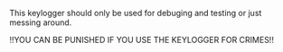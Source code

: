 This keylogger should only be used for debuging and testing or just messing around. 

!!YOU CAN BE PUNISHED IF YOU USE THE KEYLOGGER FOR CRIMES!! 
